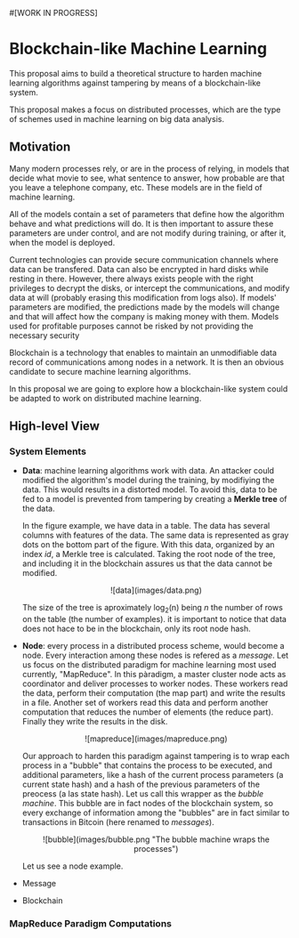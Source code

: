 #[WORK IN PROGRESS]
# Blockchain-like Machine Learning
This proposal aims to build a theoretical structure to harden machine learning algorithms against tampering by means of a blockchain-like system.

This proposal makes a focus on distributed processes, which are the type of schemes used in machine learning on big data analysis.

## Motivation
Many modern processes rely, or are in the process of relying, in models that decide what movie to see, what sentence to answer, how probable are that you leave a telephone company, etc. These models are in the field of machine learning.

All of the models contain a set of parameters that define how the algorithm behave and what predictions will do. It is then important to assure these parameters are under control, and are not modify during training, or after it, when the model is deployed.

Current technologies can provide secure communication channels where data can be transfered. Data can also be encrypted in hard disks while resting in there. However, there always exists people with the right privileges to decrypt the disks, or intercept the communications, and modify data at will (probably erasing this modification from logs also). If models' parameters are modified, the predictions made by the models will change and that will affect how the company is making money with them. Models used for profitable purposes cannot be risked by not providing the necessary security

Blockchain is a technology that enables to maintain an unmodifiable data record of communications among nodes in a network. It is then an obvious candidate to secure machine learning algorithms.

In this proposal we are going to explore how a blockchain-like system could be adapted to work on distributed machine learning.


## High-level View


### System Elements

  
* **Data**: machine learning algorithms work with data. An attacker could modified the algorithm's model during the training, by modifiying the data. This would results in a distorted model. To avoid this, data to be fed to a model is prevented from tampering by creating a **Merkle tree** of the data.

    In the figure example, we have data in a table. The data has several columns with features of the data. The same data is represented as gray dots on the bottom part of the figure. With this data, organized by an index *id*, a Merkle tree is calculated. Taking the root node of the tree, and including it in the blockchain assures us that the data cannot be modified.
    
    <center>
        ![data](images/data.png)
    </center>


    The size of the tree is aproximately  log<sub>2</sub>(n) being *n* the number of rows on the table (the number of examples). it is important to notice that data does not hace to be in the blockchain, only its root node hash.

* **Node**: every process in a distributed process scheme, would become a node. Every interaction among these nodes is refered as a *message*. Let us focus on the distributed paradigm for machine learning most used currently, "MapReduce". In this pàradigm, a master cluster node acts as coordinator and deliver processes to worker nodes. These workers read the data, perform their computation (the map part) and write the results in a file. Another set of workers read this data and perform another computation that reduces the number of elements (the reduce part).  Finally they write the results in the disk.


    <center>
        ![mapreduce](images/mapreduce.png)
    </center>
    
    Our approach to harden this paradigm against tampering is to wrap each process in a "bubble" that contains the process to be executed, and additional parameters, like a hash of the current process parameters (a current state hash) and a hash of the previous parameters of the preocess (a las state hash). Let us call this wrapper as the *bubble machine*. This bubble are in fact nodes of the blockchain system, so every exchange of information among the "bubbles" are in fact similar to transactions in Bitcoin (here renamed to *messages*).



    <center>
        ![bubble](images/bubble.png "The bubble machine wraps the processes")
    </center>


    Let us see a node example. 
    


* Message

* Blockchain



### MapReduce Paradigm Computations



